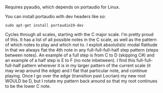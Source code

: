 Requires pyaudio, which depends on portaudio for Linux.

You can install portaudio with dev headers like so:

~~~~
sudo apt-get install portaudio19-dev
~~~~

Cycles through all scales, starting with the C major scale.
I'm pretty proud of this. It has a list of all possible notes
in the C scale, as well as the pattern of which notes to play
and which not to. I exploit absolutistic modal flatitude in that
we always flat the 4th note in any full-full-full-half step pattern
(steps between notes). An example of a full step is from C to D
(skipping C#) and an example of a half step is E to F (no note
inbetween).
I find this full-full-full-half pattern wherever it is in my
larger pattern of the current scale (it may wrap around the edge)
and I flat that particular note, and continue playing.
Once I go over the edge (transition past Locrian) my new root WOULD be
D, but I rotate my pattern back around so that my root continues to be
the lower C note.
